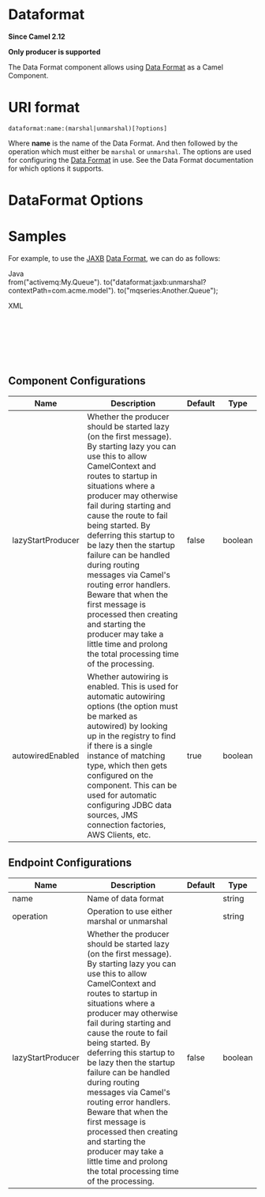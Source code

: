 # Dataformat

**Since Camel 2.12**

**Only producer is supported**

The Data Format component allows using [Data
Format](#manual::data-format.adoc) as a Camel Component.

# URI format

    dataformat:name:(marshal|unmarshal)[?options]

Where **name** is the name of the Data Format. And then followed by the
operation which must either be `marshal` or `unmarshal`. The options are
used for configuring the [Data Format](#manual::data-format.adoc) in
use. See the Data Format documentation for which options it supports.

# DataFormat Options

# Samples

For example, to use the [JAXB](#dataformats:jaxb-dataformat.adoc) [Data
Format](#manual::data-format.adoc), we can do as follows:

Java  
from("activemq:My.Queue").
to("dataformat:jaxb:unmarshal?contextPath=com.acme.model").
to("mqseries:Another.Queue");

XML  
<camelContext id="camel" xmlns="http://camel.apache.org/schema/spring">  
<route>  
<from uri="activemq:My.Queue"/>  
<to uri="dataformat:jaxb:unmarshal?contextPath=com.acme.model"/>  
<to uri="mqseries:Another.Queue"/>  
</route>  
</camelContext>

## Component Configurations

  
|Name|Description|Default|Type|
|---|---|---|---|
|lazyStartProducer|Whether the producer should be started lazy (on the first message). By starting lazy you can use this to allow CamelContext and routes to startup in situations where a producer may otherwise fail during starting and cause the route to fail being started. By deferring this startup to be lazy then the startup failure can be handled during routing messages via Camel's routing error handlers. Beware that when the first message is processed then creating and starting the producer may take a little time and prolong the total processing time of the processing.|false|boolean|
|autowiredEnabled|Whether autowiring is enabled. This is used for automatic autowiring options (the option must be marked as autowired) by looking up in the registry to find if there is a single instance of matching type, which then gets configured on the component. This can be used for automatic configuring JDBC data sources, JMS connection factories, AWS Clients, etc.|true|boolean|

## Endpoint Configurations

  
|Name|Description|Default|Type|
|---|---|---|---|
|name|Name of data format||string|
|operation|Operation to use either marshal or unmarshal||string|
|lazyStartProducer|Whether the producer should be started lazy (on the first message). By starting lazy you can use this to allow CamelContext and routes to startup in situations where a producer may otherwise fail during starting and cause the route to fail being started. By deferring this startup to be lazy then the startup failure can be handled during routing messages via Camel's routing error handlers. Beware that when the first message is processed then creating and starting the producer may take a little time and prolong the total processing time of the processing.|false|boolean|
